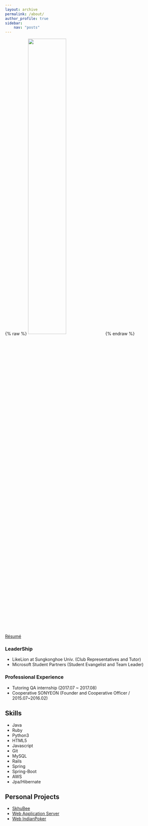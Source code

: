 ```yaml
---
layout: archive
permalink: /about/
author_profile: true
sidebar:
    nav: "posts"
---
```


{% raw %} <img src="https://chohongjae.github.io/assets/img/about.jpeg" alt="" width="50%" height="50%" align="center"> {% endraw %}

[Résumé](https://drive.google.com/file/d/13tFG1lesQQ5DiYpwLPiQkYoFm8a3rgT3/view?usp=sharing)

### LeaderShip
- LikeLion at Sungkonghoe Univ. (Club Representatives and Tutor)
- Microsoft Student Partners (Student Evangelist and Team Leader)

### Professional Experience
- Tutoring QA internship (2017.07 ~ 2017.08)
- Cooperative SONYEON (Founder and Cooperative Officer / 2015.07~2016.02)

<h2>Skills</h2>

<ul class="skill-list">
	<li>Java</li>
	<li>Ruby</li>
	<li>Python3</li>
	<li>HTML5</li>
	<li>Javascript</li>
	<li>Git</li>
	<li>MySQL</li>
	<li>Rails</li>
	<li>Spring</li>
	<li>Spring-Boot</li>
	<li>AWS</li>
	<li>Jpa/Hibernate</li>
</ul>

<h2>Personal Projects</h2>

<ul>
	<li><a href="https://github.com/Sehun-Kim/skhu_plz_final">SkhuBee</a></li>
	<li><a href="hhttps://github.com/Sehun-Kim/java-was">Web Application Server</a></li>
	<li><a href="https://github.com/Sehun-Kim/IndianPoker_Spring-Boot">Web IndianPoker</a></li>
</ul>